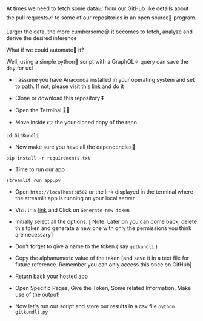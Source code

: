 At times we need to fetch some data📈 from our GitHub like details about the pull requests🩹 to some of our repositories in an open source🤝 program.

Larger the data, the more cumbersome😪 it becomes to fetch, analyze and derive the desired inference

What if we could automate🤖 it?

Well, using a simple python🐍 script with a GraphQL⚛ query can save the day for us!

- I assume you have Anaconda installed in your operating system and set to path. If not, please visit this [link](https://docs.anaconda.com/anaconda/install/) and do it

- Clone or download this repository ⏬

- Open the Terminal 🐱‍💻

- Move inside 👉 the your cloned copy of the repo

`cd GitKundli`

- Now make sure you have all the dependencies🧱

`pip install -r requirements.txt`

- Time to run our app

`streamlit run app.py`

- Open `http://localhost:8502` or the link displayed in the terminal where the streamlit app is running on your local server

- Visit this [link](https://github.com/settings/tokens) and Click on `Generate new token`

- Initially select all the options. [ Note: Later on you can come back, delete this token and generate a new one with only the permissions you think are necessary]

- Don't forget to give a name to the token ( say `gitkundli` )

- Copy the alphanumeric value of the taken [and save it in a text file for future reference. Remember you can only access this once on GitHub]
- Return back your hosted app

- Open Specific Pages, Give the Token, Some related Information, Make use of the output!

- Now let's run our script and store our results in a csv file `python gitkundli.py`

